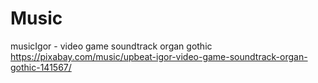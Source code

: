 # Music

musicIgor - video game soundtrack organ gothic  https://pixabay.com/music/upbeat-igor-video-game-soundtrack-organ-gothic-141567/